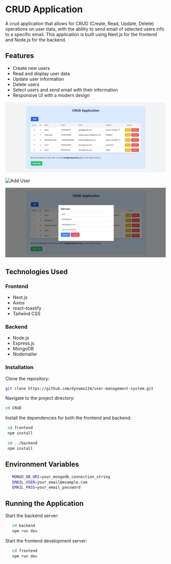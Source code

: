# CRUD Application

A crud application that allows for CRUD (Create, Read, Update, Delete) operations on user data, with the ability to send email of selected users info to a specific email. This application is built using Next.js for the frontend and Node.js for the backend.

## Features

- Create new users
- Read and display user data
- Update user information
- Delete users
- Select users and send email with their information
- Responsive UI with a modern design


![Home](./screenshot/Home.png)

![Add User](./ccreenshot/AddUser.png)

![Update User](./screenshot/UpdateUser.png)

## Technologies Used

### Frontend

- Next.js
- Axios
- react-toastify
- Tailwind CSS

### Backend

- Node.js
- Express.js
- MongoDB
- Nodemailer


### Installation
Clone the repository:

   ```sh
   git clone https://github.com/dynamo134/user-management-system.git
   ```

Navigate to the project directory:

   ```sh
   cd CRUD
   ```

Install the dependencies for both the frontend and backend:

   ```sh
    cd frontend
    npm install
   ```

   ```sh
    cd ../backend
    npm install
   ```

## Environment Variables
```sh
   MONGO_DB_URI=your_mongodb_connection_string
   EMAIL_USER=your_email@example.com
   EMAIL_PASS=your_email_password
```

## Running the Application

Start the backend server:

```sh
   cd backend
   npm run dev
```

Start the frontend development server:

```sh
   cd frontend
   npm run dev
```

